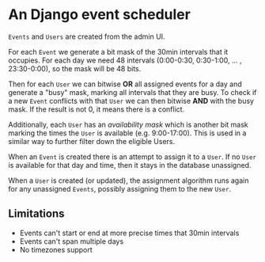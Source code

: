 # An Django event scheduler

`Events` and `Users` are created from the admin UI.

For each `Event` we generate a bit mask of the 30min intervals that it occupies. For each day we need 48 intervals (0:00-0:30, 0:30-1:00, ... , 23:30-0:00), so the mask will be 48 bits.

Then for each `User` we can bitwise **OR** all assigned events for a day and generate a "busy" mask, marking all intervals that they are busy. To check if a new `Event` conflicts with that `User` we can then bitwise **AND** with the busy mask. If the result is not 0, it means there is a conflict.

Additionally, each `User` has an *availability mask* which is another bit mask marking the times the `User` is available (e.g. 9:00-17:00). This is used in a similar way to further filter down the eligible Users.

When an `Event` is created there is an attempt to assign it to a `User`. If no `User` is available for that day and time, then it stays in the database unassigned.

When a `User` is created (or updated), the assignment algorithm runs again for any unassigned `Events`, possibly assigning them to the new `User`.

## Limitations

* Events can't start or end at more precise times that 30min intervals
* Events can't span multiple days
* No timezones support
